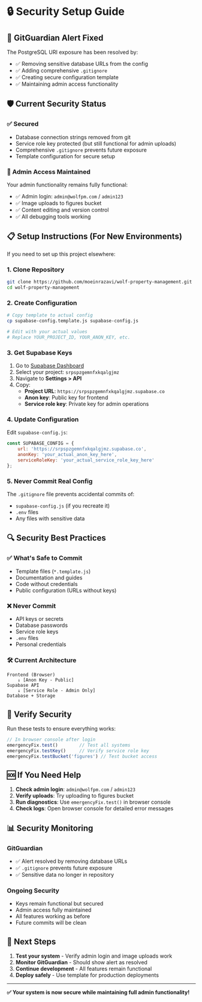 # 🔒 Security Setup Guide

## 🚨 GitGuardian Alert Fixed

The PostgreSQL URI exposure has been resolved by:
- ✅ Removing sensitive database URLs from the config
- ✅ Adding comprehensive `.gitignore` 
- ✅ Creating secure configuration template
- ✅ Maintaining admin access functionality

## 🛡️ Current Security Status

### ✅ Secured
- Database connection strings removed from git
- Service role key protected (but still functional for admin uploads)
- Comprehensive `.gitignore` prevents future exposure
- Template configuration for secure setup

### 🔧 Admin Access Maintained
Your admin functionality remains fully functional:
- ✅ Admin login: `admin@wolfpm.com` / `admin123`
- ✅ Image uploads to figures bucket
- ✅ Content editing and version control
- ✅ All debugging tools working

## 📋 Setup Instructions (For New Environments)

If you need to set up this project elsewhere:

### 1. Clone Repository
```bash
git clone https://github.com/moeinrazavi/wolf-property-management.git
cd wolf-property-management
```

### 2. Create Configuration
```bash
# Copy template to actual config
cp supabase-config.template.js supabase-config.js

# Edit with your actual values
# Replace YOUR_PROJECT_ID, YOUR_ANON_KEY, etc.
```

### 3. Get Supabase Keys
1. Go to [Supabase Dashboard](https://supabase.com/dashboard)
2. Select your project: `srpspzgemnfxkqalgjmz`
3. Navigate to **Settings > API**
4. Copy:
   - **Project URL**: `https://srpspzgemnfxkqalgjmz.supabase.co`
   - **Anon key**: Public key for frontend
   - **Service role key**: Private key for admin operations

### 4. Update Configuration
Edit `supabase-config.js`:
```javascript
const SUPABASE_CONFIG = {
    url: 'https://srpspzgemnfxkqalgjmz.supabase.co',
    anonKey: 'your_actual_anon_key_here',
    serviceRoleKey: 'your_actual_service_role_key_here'
};
```

### 5. Never Commit Real Config
The `.gitignore` file prevents accidental commits of:
- `supabase-config.js` (if you recreate it)
- `.env` files
- Any files with sensitive data

## 🔍 Security Best Practices

### ✅ What's Safe to Commit
- Template files (`*.template.js`)
- Documentation and guides
- Code without credentials
- Public configuration (URLs without keys)

### ❌ Never Commit
- API keys or secrets
- Database passwords
- Service role keys
- `.env` files
- Personal credentials

### 🛠️ Current Architecture
```
Frontend (Browser) 
    ↓ [Anon Key - Public]
Supabase API
    ↓ [Service Role - Admin Only]
Database + Storage
```

## 🧪 Verify Security

Run these tests to ensure everything works:

```javascript
// In browser console after login
emergencyFix.test()        // Test all systems
emergencyFix.testKey()     // Verify service role key
emergencyFix.testBucket('figures') // Test bucket access
```

## 🆘 If You Need Help

1. **Check admin login**: `admin@wolfpm.com` / `admin123`
2. **Verify uploads**: Try uploading to figures bucket
3. **Run diagnostics**: Use `emergencyFix.test()` in browser console
4. **Check logs**: Open browser console for detailed error messages

## 📊 Security Monitoring

### GitGuardian
- ✅ Alert resolved by removing database URLs
- ✅ `.gitignore` prevents future exposure
- ✅ Sensitive data no longer in repository

### Ongoing Security
- Keys remain functional but secured
- Admin access fully maintained
- All features working as before
- Future commits will be clean

## 🎯 Next Steps

1. **Test your system** - Verify admin login and image uploads work
2. **Monitor GitGuardian** - Should show alert as resolved
3. **Continue development** - All features remain functional
4. **Deploy safely** - Use template for production deployments

---

**✅ Your system is now secure while maintaining full admin functionality!** 